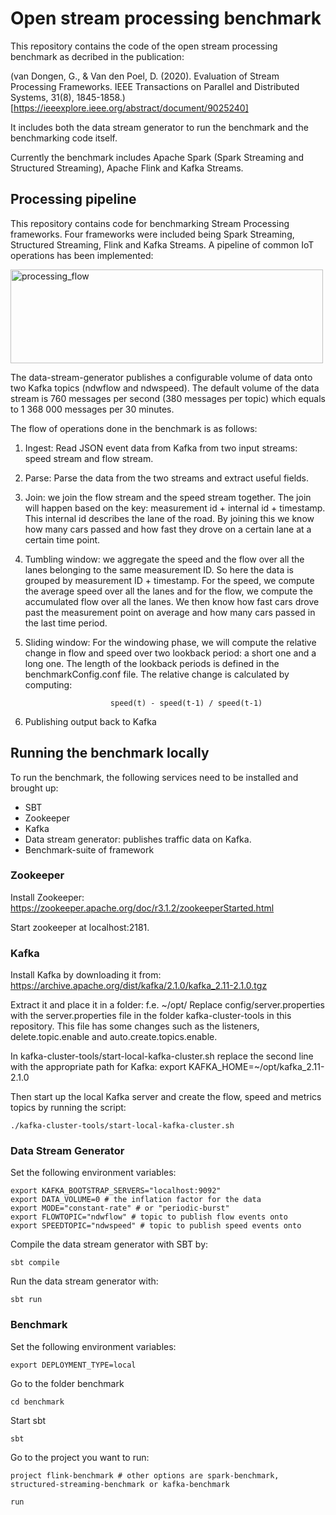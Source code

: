 # Open stream processing benchmark

This repository contains the code of the open stream processing benchmark as decribed in the publication:

(van Dongen, G., & Van den Poel, D. (2020). Evaluation of Stream Processing Frameworks. IEEE Transactions on Parallel and Distributed Systems, 31(8), 1845-1858.)[https://ieeexplore.ieee.org/abstract/document/9025240]


It includes both the data stream generator to run the benchmark and the benchmarking code itself.

Currently the benchmark includes Apache Spark (Spark Streaming and Structured Streaming), Apache Flink and Kafka Streams.

## Processing pipeline
This repository contains code for benchmarking Stream Processing frameworks. Four frameworks were included being Spark Streaming, Structured Streaming, Flink and Kafka Streams.
A pipeline of common IoT operations has been implemented:

<img src="./docs/images/processing_flow.png" alt="processing_flow" width="500" height="150"/>

The data-stream-generator publishes a configurable volume of data onto two Kafka topics (ndwflow and ndwspeed). The default volume of the data stream is 760 messages per second (380 messages per topic) which equals to 1 368 000 messages per 30 minutes.

The flow of operations done in the benchmark is as follows:

   1. Ingest: Read JSON event data from Kafka from two input streams: speed stream and flow stream.
   2. Parse: Parse the data from the two streams and extract useful fields.
   3. Join: we join the flow stream and the speed stream together.
            The join will happen based on the key: measurement id + internal id + timestamp.
            This internal id describes the lane of the road.
            By joining this we know how many cars passed and how fast they drove
            on a certain lane at a certain time point.
   4. Tumbling window: we aggregate the speed and the flow over all
                   the lanes belonging to the same measurement ID. So here the data is grouped by measurement ID + timestamp. For the speed, we compute the average speed over all the lanes and for the flow, we compute the accumulated flow over all the lanes. We then know how fast cars drove past the measurement
                    point on average and how many cars passed in the last time period.
   5. Sliding window: For the windowing phase, we will compute the relative change in flow and speed over two lookback period: a short one and a long one. The length of the lookback periods is defined in the benchmarkConfig.conf file. The relative change is calculated by computing:

                             speed(t) - speed(t-1) / speed(t-1)

   6. Publishing output back to Kafka

## Running the benchmark locally
To run the benchmark, the following services need to be installed and brought up:
- SBT
- Zookeeper
- Kafka
- Data stream generator: publishes traffic data on Kafka.
- Benchmark-suite of framework

### Zookeeper
Install Zookeeper: https://zookeeper.apache.org/doc/r3.1.2/zookeeperStarted.html

Start zookeeper at localhost:2181.

### Kafka
Install Kafka by downloading it from:
https://archive.apache.org/dist/kafka/2.1.0/kafka_2.11-2.1.0.tgz 

Extract it and place it in a folder: f.e. ~/opt/
Replace config/server.properties with the server.properties file in the folder kafka-cluster-tools in this repository. This file has some changes such as the listeners, delete.topic.enable and auto.create.topics.enable.

In kafka-cluster-tools/start-local-kafka-cluster.sh replace the second line with the appropriate path for Kafka:
  export KAFKA_HOME=~/opt/kafka_2.11-2.1.0

Then start up the local Kafka server and create the flow, speed and metrics topics by running the script:

    ./kafka-cluster-tools/start-local-kafka-cluster.sh

### Data Stream Generator
Set the following environment variables:

    export KAFKA_BOOTSTRAP_SERVERS="localhost:9092"
    export DATA_VOLUME=0 # the inflation factor for the data
    export MODE="constant-rate" # or "periodic-burst"
    export FLOWTOPIC="ndwflow" # topic to publish flow events onto
    export SPEEDTOPIC="ndwspeed" # topic to publish speed events onto

Compile the data stream generator with SBT by:

    sbt compile

Run the data stream generator with:

    sbt run

### Benchmark 

Set the following environment variables:

    export DEPLOYMENT_TYPE=local

Go to the folder benchmark 

    cd benchmark

Start sbt

    sbt

Go to the project you want to run:

    project flink-benchmark # other options are spark-benchmark, structured-streaming-benchmark or kafka-benchmark

    run



